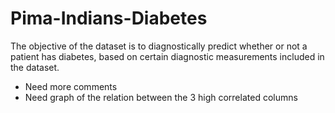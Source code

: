 # Pima-Indians-Diabetes
The objective of the dataset is to diagnostically predict whether or not a patient has diabetes, based on certain diagnostic measurements included in the dataset.

* Need more comments
* Need graph of the relation between the 3 high correlated columns